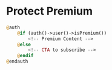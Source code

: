 # Protect Premium

```php
@auth
    @if (auth()->user()->isPremium())
        <!-- Premium Content -->
    @else
        <!-- CTA to subscribe -->
    @endif
@endauth
```
